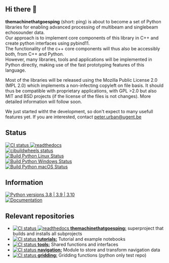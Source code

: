 ## Hi there 👋

**themachinethatgoesping** (short: ping)  is about to become a set of Python libraries for enabling advanced processing of multibeam and singlebeam echosounder data. </br>
Our approach is to implement core components of this library in C++ and create python interfaces using pybind11. </br>
The functionality of the c++ core components will thus also be accessibly both, from C++ and Python. </br>
However, many libraries, tools and applications will be implemented in Python directly, making use of the fast prototyping features of this language. </br>

Most of the libraries will be released using the Mozilla Public License 2.0 (MPL 2.0) which implements a non-infecting copyleft on file basis. It should thus be compatible with proprietary applications, with GPL >2.0 but also MIT and BSD projects (if the license of the files is not changes). More detailed information will follow soon.

We just started witht the development, so don't expect to many usefull features yet.
If you are interested, contact peter.urban@ugent.be

## Status

<a href="https://github.com/themachinethatgoesping/themachinethatgoesping/actions/workflows/ci.yml">
  <img src="https://github.com/themachinethatgoesping/themachinethatgoesping/actions/workflows/ci.yml/badge.svg" alt='CI status'/>
</a>

<a href="https://readthedocs.org/projects/themachinethatgoesping/builds/">
  <img src="https://readthedocs.org/projects/themachinethatgoesping/badge/?version=latest&style" alt='readthedocs'/>
</a>

</br>
<a href="https://github.com/themachinethatgoesping/themachinethatgoesping/actions/workflows/cibuildwheels.yml">
  <img src="https://github.com/themachinethatgoesping/themachinethatgoesping/actions/workflows/cibuildwheels.yml/badge.svg" alt='cibuildwheels status'/>
</a>

</br>
<a href="https://github.com/themachinethatgoesping/themachinethatgoesping/actions/workflows/python-package-linux.yml">
  <img src="https://github.com/themachinethatgoesping/themachinethatgoesping/actions/workflows/python-package-linux.yml/badge.svg" alt='Build Python Linux Status'/>
</a>
</br>
<a href="https://github.com/themachinethatgoesping/themachinethatgoesping/actions/workflows/python-package-windows.yml">
  <img src="https://github.com/themachinethatgoesping/themachinethatgoesping/actions/workflows/python-package-windows.yml/badge.svg" alt='Build Python Windows Status'/>
</a>

</br>
<a href="https://github.com/themachinethatgoesping/themachinethatgoesping/actions/workflows/python-package-mac.yml">
  <img src="https://github.com/themachinethatgoesping/themachinethatgoesping/actions/workflows/python-package-mac.yml/badge.svg" alt='Build Python macOS Status'/>
</a>

## Information

<a href="https://pypi.org/project/themachinethatgoesping/">
  <img src="https://img.shields.io/badge/pypi python versions-3.8 | 3.9 | 3.10-informational" alt='Python versions 3.8 | 3.9 | 3.10'/>
</a>
</br>
<a href="https://themachinethatgoesping.readthedocs.io">
  <img src="https://img.shields.io/badge/Documentation-readthedocs-informational" alt='Documentation'/>
</a>


## Relevant repositories

- <a href="https://github.com/themachinethatgoesping/themachinethatgoesping/actions/workflows/ci.yml"> <img src="https://github.com/themachinethatgoesping/themachinethatgoesping/actions/workflows/ci.yml/badge.svg" alt='CI status'/> </a> <a href="https://themachinethatgoesping.readthedocs.io"> <img src="https://readthedocs.org/projects/themachinethatgoesping/badge/?version=latest&style" alt='readthedocs'/> </a> <a href="https://github.com/themachinethatgoesping/themachinethatgoesping">**themachinethatgoesping:**</a> superproject that builds and installs all subprojects 
- <a href="https://github.com/themachinethatgoesping/tutorials/actions/workflows/mybinder.yml"> <img src="https://github.com/themachinethatgoesping/tutorials/actions/workflows/mybinder.yml/badge.svg" alt='CI status'/> </a> <a href="https://github.com/themachinethatgoesping/tutorials">**tutorials:**</a> Tutorial and example notebooks
- <a href="https://github.com/themachinethatgoesping/tools/actions/workflows/ci.yml"> <img src="https://github.com/themachinethatgoesping/tools/actions/workflows/ci.yml/badge.svg" alt='CI status'/> </a> <a href="https://github.com/themachinethatgoesping/tools">**tools:**</a> Shared functions and interfaces 
- <a href="https://github.com/themachinethatgoesping/navigation/actions/workflows/ci.yml"> <img src="https://github.com/themachinethatgoesping/navigation/actions/workflows/ci.yml/badge.svg" alt='CI status'/> </a> <a href="https://github.com/themachinethatgoesping/navigation">**navigation:**</a> Module to store and transform navigation data
- <a href="https://github.com/themachinethatgoesping/gridding/actions/workflows/ci.yml"> <img src="https://github.com/themachinethatgoesping/echogrids/actions/workflows/ci.yml/badge.svg" alt='CI status'/> </a> <a href="https://github.com/themachinethatgoesping/gridding">**gridding:**</a> Gridding functions (python only test repo) 


<!--

**Here are some ideas to get you started:**

🙋‍♀️ A short introduction - what is your organization all about?
🌈 Contribution guidelines - how can the community get involved?
👩‍💻 Useful resources - where can the community find your docs? Is there anything else the community should know?
🍿 Fun facts - what does your team eat for breakfast?
🧙 Remember, you can do mighty things with the power of [Markdown](https://docs.github.com/github/writing-on-github/getting-started-with-writing-and-formatting-on-github/basic-writing-and-formatting-syntax)
-->
